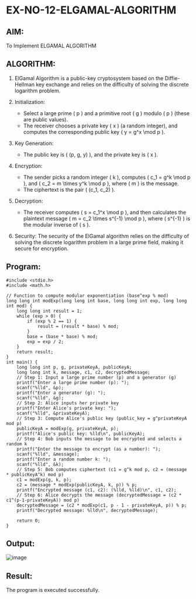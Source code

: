 # EX-NO-12-ELGAMAL-ALGORITHM

## AIM:
To Implement ELGAMAL ALGORITHM

## ALGORITHM:

1. ElGamal Algorithm is a public-key cryptosystem based on the Diffie-Hellman key exchange and relies on the difficulty of solving the discrete logarithm problem.

2. Initialization:
   - Select a large prime \( p \) and a primitive root \( g \) modulo \( p \) (these are public values).
   - The receiver chooses a private key \( x \) (a random integer), and computes the corresponding public key \( y = g^x \mod p \).

3. Key Generation:
   - The public key is \( (p, g, y) \), and the private key is \( x \).

4. Encryption:
   - The sender picks a random integer \( k \), computes \( c_1 = g^k \mod p \), and \( c_2 = m \times y^k \mod p \), where \( m \) is the message.
   - The ciphertext is the pair \( (c_1, c_2) \).

5. Decryption:
   - The receiver computes \( s = c_1^x \mod p \), and then calculates the plaintext message \( m = c_2 \times s^{-1} \mod p \), where \( s^{-1} \) is the modular inverse of \( s \).

6. Security: The security of the ElGamal algorithm relies on the difficulty of solving the discrete logarithm problem in a large prime field, making it secure for encryption.

## Program:
```
#include <stdio.h>
#include <math.h>

// Function to compute modular exponentiation (base^exp % mod)
long long int modExp(long long int base, long long int exp, long long int mod) {
    long long int result = 1;
    while (exp > 0) {
        if (exp % 2 == 1) {
            result = (result * base) % mod;
        }
        base = (base * base) % mod;
        exp = exp / 2;
    }
    return result;
}
int main() {
    long long int p, g, privateKeyA, publicKeyA;
    long long int k, message, c1, c2, decryptedMessage;
    // Step 1: Input a large prime number (p) and a generator (g)
    printf("Enter a large prime number (p): ");
    scanf("%lld", &p);
    printf("Enter a generator (g): ");
    scanf("%lld", &g);
    // Step 2: Alice inputs her private key
    printf("Enter Alice's private key: ");
    scanf("%lld", &privateKeyA);
    // Step 3: Compute Alice's public key (public_key = g^privateKeyA mod p)
    publicKeyA = modExp(g, privateKeyA, p);
    printf("Alice's public key: %lld\n", publicKeyA);
    // Step 4: Bob inputs the message to be encrypted and selects a random k
    printf("Enter the message to encrypt (as a number): ");
    scanf("%lld", &message);
    printf("Enter a random number k: ");
    scanf("%lld", &k);
    // Step 5: Bob computes ciphertext (c1 = g^k mod p, c2 = (message * publicKeyA^k) mod p)
    c1 = modExp(g, k, p);
    c2 = (message * modExp(publicKeyA, k, p)) % p;
    printf("Encrypted message (c1, c2): (%lld, %lld)\n", c1, c2);
    // Step 6: Alice decrypts the message (decryptedMessage = (c2 * c1^(p-1-privateKeyA)) mod p)
    decryptedMessage = (c2 * modExp(c1, p - 1 - privateKeyA, p)) % p;
    printf("Decrypted message: %lld\n", decryptedMessage);

    return 0;
}
```
## Output:
![image](https://github.com/user-attachments/assets/816cb958-d082-4b02-8972-4d1c5b53c04f)
## Result:
The program is executed successfully.
